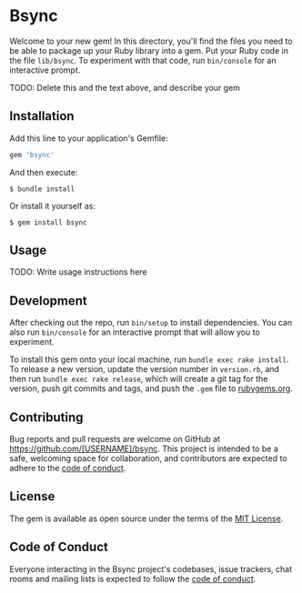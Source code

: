 # Bsync

Welcome to your new gem! In this directory, you'll find the files you need to be able to package up your Ruby library into a gem. Put your Ruby code in the file `lib/bsync`. To experiment with that code, run `bin/console` for an interactive prompt.

TODO: Delete this and the text above, and describe your gem

## Installation

Add this line to your application's Gemfile:

```ruby
gem 'bsync'
```

And then execute:

    $ bundle install

Or install it yourself as:

    $ gem install bsync

## Usage

TODO: Write usage instructions here

## Development

After checking out the repo, run `bin/setup` to install dependencies. You can also run `bin/console` for an interactive prompt that will allow you to experiment.

To install this gem onto your local machine, run `bundle exec rake install`. To release a new version, update the version number in `version.rb`, and then run `bundle exec rake release`, which will create a git tag for the version, push git commits and tags, and push the `.gem` file to [rubygems.org](https://rubygems.org).

## Contributing

Bug reports and pull requests are welcome on GitHub at https://github.com/[USERNAME]/bsync. This project is intended to be a safe, welcoming space for collaboration, and contributors are expected to adhere to the [code of conduct](https://github.com/[USERNAME]/bsync/blob/master/CODE_OF_CONDUCT.md).


## License

The gem is available as open source under the terms of the [MIT License](https://opensource.org/licenses/MIT).

## Code of Conduct

Everyone interacting in the Bsync project's codebases, issue trackers, chat rooms and mailing lists is expected to follow the [code of conduct](https://github.com/[USERNAME]/bsync/blob/master/CODE_OF_CONDUCT.md).
